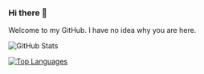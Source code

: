 ### Hi there 👋
Welcome to my GitHub. I have no idea why you are here.

![GitHub Stats](https://github-readme-stats.vercel.app/api?username=LukeHallett&show_icons=true)

[![Top Languages](https://github-readme-stats.vercel.app/api/top-langs/?username=LukeHallett&layout=compact)](https://github.com/anuraghazra/github-readme-stats)



<!--
**LukeHallett/LukeHallett** is a ✨ _special_ ✨ repository because its `README.md` (this file) appears on your GitHub profile.

Here are some ideas to get you started:

- 🔭 I’m currently working on ...
- 🌱 I’m currently learning ...
- 👯 I’m looking to collaborate on ...
- 🤔 I’m looking for help with ...
- 💬 Ask me about ...
- 📫 How to reach me: ...
- 😄 Pronouns: ...
- ⚡ Fun fact: ...
-->
